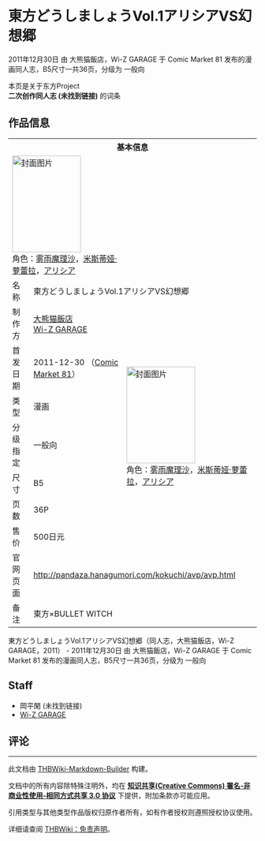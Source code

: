 # 東方どうしましょうVol.1アリシアVS幻想郷

<!-- source html: G:\repos\THBWiki-Markdown-Builder\THBWikiMarkdown\Temp\main\e\e5\ns0%3A%E6%9D%B1%E6%96%B9%E3%81%A9%E3%81%86%E3%81%97%E3%81%BE%E3%81%97%E3%82%87%E3%81%86Vol%2E1%E3%82%A2%E3%83%AA%E3%82%B7%E3%82%A2VS%E5%B9%BB%E6%83%B3%E9%83%B7.html -->

2011年12月30日 由 大熊猫飯店，Wi-Z GARAGE 于 Comic Market 81 发布的漫画同人志，B5尺寸一共36页，分级为 一般向

本页是关于东方Project  
 **二次创作同人志 (未找到链接)** 的词条
## 作品信息

<table><tbody><tr><th colspan="3">基本信息</th></tr><tr><td class="cover-artwork-mobile" colspan="2"><a href="./文件-東方どうしましょうVol.1アリシアVS幻想郷封面.png.md" class="image" title="封面图片"><img alt="封面图片" src="https://upload.thwiki.cc/thumb/c/cc/%E6%9D%B1%E6%96%B9%E3%81%A9%E3%81%86%E3%81%97%E3%81%BE%E3%81%97%E3%82%87%E3%81%86Vol.1%E3%82%A2%E3%83%AA%E3%82%B7%E3%82%A2VS%E5%B9%BB%E6%83%B3%E9%83%B7%E5%B0%81%E9%9D%A2.png/139px-%E6%9D%B1%E6%96%B9%E3%81%A9%E3%81%86%E3%81%97%E3%81%BE%E3%81%97%E3%82%87%E3%81%86Vol.1%E3%82%A2%E3%83%AA%E3%82%B7%E3%82%A2VS%E5%B9%BB%E6%83%B3%E9%83%B7%E5%B0%81%E9%9D%A2.png" decoding="async" loading="lazy" width="139" height="196" srcset="https://upload.thwiki.cc/thumb/c/cc/%E6%9D%B1%E6%96%B9%E3%81%A9%E3%81%86%E3%81%97%E3%81%BE%E3%81%97%E3%82%87%E3%81%86Vol.1%E3%82%A2%E3%83%AA%E3%82%B7%E3%82%A2VS%E5%B9%BB%E6%83%B3%E9%83%B7%E5%B0%81%E9%9D%A2.png/208px-%E6%9D%B1%E6%96%B9%E3%81%A9%E3%81%86%E3%81%97%E3%81%BE%E3%81%97%E3%82%87%E3%81%86Vol.1%E3%82%A2%E3%83%AA%E3%82%B7%E3%82%A2VS%E5%B9%BB%E6%83%B3%E9%83%B7%E5%B0%81%E9%9D%A2.png 1.5x, https://upload.thwiki.cc/thumb/c/cc/%E6%9D%B1%E6%96%B9%E3%81%A9%E3%81%86%E3%81%97%E3%81%BE%E3%81%97%E3%82%87%E3%81%86Vol.1%E3%82%A2%E3%83%AA%E3%82%B7%E3%82%A2VS%E5%B9%BB%E6%83%B3%E9%83%B7%E5%B0%81%E9%9D%A2.png/277px-%E6%9D%B1%E6%96%B9%E3%81%A9%E3%81%86%E3%81%97%E3%81%BE%E3%81%97%E3%82%87%E3%81%86Vol.1%E3%82%A2%E3%83%AA%E3%82%B7%E3%82%A2VS%E5%B9%BB%E6%83%B3%E9%83%B7%E5%B0%81%E9%9D%A2.png 2x" data-file-width="525" data-file-height="742"></a><div class="cover-char">角色：<a href="./雾雨魔理沙.md" title="雾雨魔理沙">雾雨魔理沙</a>，<a href="./米斯蒂娅·萝蕾拉.md" title="米斯蒂娅·萝蕾拉">米斯蒂娅·萝蕾拉</a>，<a href="/index.php?title=%E3%82%A2%E3%83%AA%E3%82%B7%E3%82%A2&amp;action=edit&amp;redlink=1" class="new" title="アリシア（页面不存在）">アリシア</a></div></td>
</tr><tr><td class="label">名称</td><td colspan="2"> 東方どうしましょうVol.1アリシアVS幻想郷 </td></tr><tr><td class="label">制作方</td><td><a href="./大熊猫飯店.md" title="大熊猫飯店">大熊猫飯店</a><br><a href="./Wi-Z_GARAGE.md" title="Wi-Z GARAGE">Wi-Z GARAGE</a></td><td class="cover-artwork" rowspan="7" style="min-width:196px;"><a href="./文件-東方どうしましょうVol.1アリシアVS幻想郷封面.png.md" class="image" title="封面图片"><img alt="封面图片" src="https://upload.thwiki.cc/thumb/c/cc/%E6%9D%B1%E6%96%B9%E3%81%A9%E3%81%86%E3%81%97%E3%81%BE%E3%81%97%E3%82%87%E3%81%86Vol.1%E3%82%A2%E3%83%AA%E3%82%B7%E3%82%A2VS%E5%B9%BB%E6%83%B3%E9%83%B7%E5%B0%81%E9%9D%A2.png/139px-%E6%9D%B1%E6%96%B9%E3%81%A9%E3%81%86%E3%81%97%E3%81%BE%E3%81%97%E3%82%87%E3%81%86Vol.1%E3%82%A2%E3%83%AA%E3%82%B7%E3%82%A2VS%E5%B9%BB%E6%83%B3%E9%83%B7%E5%B0%81%E9%9D%A2.png" decoding="async" loading="lazy" width="139" height="196" srcset="https://upload.thwiki.cc/thumb/c/cc/%E6%9D%B1%E6%96%B9%E3%81%A9%E3%81%86%E3%81%97%E3%81%BE%E3%81%97%E3%82%87%E3%81%86Vol.1%E3%82%A2%E3%83%AA%E3%82%B7%E3%82%A2VS%E5%B9%BB%E6%83%B3%E9%83%B7%E5%B0%81%E9%9D%A2.png/208px-%E6%9D%B1%E6%96%B9%E3%81%A9%E3%81%86%E3%81%97%E3%81%BE%E3%81%97%E3%82%87%E3%81%86Vol.1%E3%82%A2%E3%83%AA%E3%82%B7%E3%82%A2VS%E5%B9%BB%E6%83%B3%E9%83%B7%E5%B0%81%E9%9D%A2.png 1.5x, https://upload.thwiki.cc/thumb/c/cc/%E6%9D%B1%E6%96%B9%E3%81%A9%E3%81%86%E3%81%97%E3%81%BE%E3%81%97%E3%82%87%E3%81%86Vol.1%E3%82%A2%E3%83%AA%E3%82%B7%E3%82%A2VS%E5%B9%BB%E6%83%B3%E9%83%B7%E5%B0%81%E9%9D%A2.png/277px-%E6%9D%B1%E6%96%B9%E3%81%A9%E3%81%86%E3%81%97%E3%81%BE%E3%81%97%E3%82%87%E3%81%86Vol.1%E3%82%A2%E3%83%AA%E3%82%B7%E3%82%A2VS%E5%B9%BB%E6%83%B3%E9%83%B7%E5%B0%81%E9%9D%A2.png 2x" data-file-width="525" data-file-height="742"></a><div class="cover-char">角色：<a href="./雾雨魔理沙.md" title="雾雨魔理沙">雾雨魔理沙</a>，<a href="./米斯蒂娅·萝蕾拉.md" title="米斯蒂娅·萝蕾拉">米斯蒂娅·萝蕾拉</a>，<a href="/index.php?title=%E3%82%A2%E3%83%AA%E3%82%B7%E3%82%A2&amp;action=edit&amp;redlink=1" class="new" title="アリシア（页面不存在）">アリシア</a></div></td>
</tr><tr><td class="label">首发日期</td><td>2011-12-30&#160;（<a href="/展会作品列表?e=Comic+Market%2381">Comic Market 81</a>）</td></tr><tr><td class="label">类型</td><td>漫画</td></tr><tr><td class="label">分级指定</td><td>一般向</td></tr><tr><td class="label">尺寸</td><td>B5</td></tr><tr><td class="label">页数</td><td>36P</td></tr><tr><td class="label">售价</td><td>500日元</td></tr>
<tr><td class="label">官网页面</td><td colspan="2"><a rel="nofollow" class="external free" href="http://pandaza.hanagumori.com/kokuchi/avp/avp.html">http://pandaza.hanagumori.com/kokuchi/avp/avp.html</a></td></tr><tr><td class="label">备注</td><td colspan="2">東方×BULLET WITCH</td></tr></tbody></table>

東方どうしましょうVol.1アリシアVS幻想郷（同人志，大熊猫飯店，Wi-Z GARAGE，2011） - 2011年12月30日 由 大熊猫飯店，Wi-Z GARAGE 于 Comic Market 81 发布的漫画同人志，B5尺寸一共36页，分级为 一般向
## Staff
- 岡平閑 (未找到链接)
- [Wi-Z GARAGE](./Wi-Z_GARAGE.md)

## 评论




---

此文档由 [THBWiki-Markdown-Builder](https://github.com/Delsin-Yu/THBWiki-Markdown-Builder) 构建。

文档中的所有内容除特殊注明外，均在 [**知识共享(Creative Commons) 署名-非商业性使用-相同方式共享 3.0 协议**](https://creativecommons.org/licenses/by-sa/3.0/deed.zh-hans) 下提供，附加条款亦可能应用。

引用类型与其他类型作品版权归原作者所有，如有作者授权则遵照授权协议使用。

详细请查阅 [THBWiki：免责声明](https://thbwiki.cc/THBWiki:%E5%85%8D%E8%B4%A3%E5%A3%B0%E6%98%8E)。

